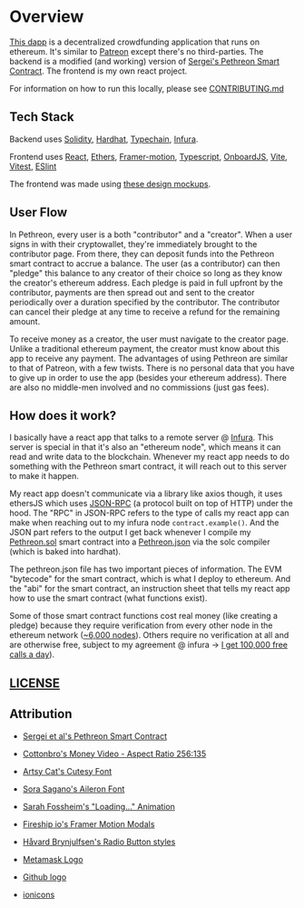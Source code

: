 # Overview

[This dapp](https://github.com/Chris56974/Pethreon) is a decentralized crowdfunding application that runs on ethereum. It's similar to [Patreon](https://www.patreon.com/) except there's no third-parties. The backend is a modified (and working) version of [Sergei's Pethreon Smart Contract](https://github.com/s-tikhomirov/pethreon). The frontend is my own react project.

For information on how to run this locally, please see [CONTRIBUTING.md](https://github.com/chris56974/pethreon/blob/main/docs/CONTRIBUTING.md)

## Tech Stack

Backend uses [Solidity](https://docs.soliditylang.org/), [Hardhat](https://hardhat.org/), [Typechain](https://github.com/dethcrypto/TypeChain), [Infura](https://infura.io/).

Frontend uses [React](https://reactjs.org/), [Ethers](https://docs.ethers.io/v5/), [Framer-motion](https://www.framer.com/motion/), [Typescript](https://www.typescriptlang.org/), [OnboardJS](https://onboard.blocknative.com/), [Vite](https://vitejs.dev/), [Vitest](https://vitest.dev/), [ESlint](https://eslint.org/)

The frontend was made using [these design mockups](https://www.figma.com/file/dwPfF2lhw84J4PZdZTIQvL/Pethreon?node-id=0%3A1).

## User Flow

In Pethreon, every user is a both "contributor" and a "creator". When a user signs in with their cryptowallet, they're immediately brought to the contributor page. From there, they can deposit funds into the Pethreon smart contract to accrue a balance. The user (as a contributor) can then "pledge" this balance to any creator of their choice so long as they know the creator's ethereum address. Each pledge is paid in full upfront by the contributor, payments are then spread out and sent to the creator periodically over a duration specified by the contributor. The contributor can cancel their pledge at any time to receive a refund for the remaining amount. 

To receive money as a creator, the user must navigate to the creator page. Unlike a traditional ethereum payment, the creator must know about this app to receive any payment. The advantages of using Pethreon are similar to that of Patreon, with a few twists. There is no personal data that you have to give up in order to use the app (besides your ethereum address). There are also no middle-men involved and no commissions (just gas fees). 

## How does it work?

I basically have a react app that talks to a remote server @ [Infura](https://infura.io/). This server is special in that it's also an "ethereum node", which means it can read and write data to the blockchain. Whenever my react app needs to do something with the Pethreon smart contract, it will reach out to this server to make it happen. 

My react app doesn't communicate via a library like axios though, it uses ethersJS which uses [JSON-RPC](https://en.wikipedia.org/wiki/JSON-RPC) (a protocol built on top of HTTP) under the hood. The "RPC" in JSON-RPC refers to the type of calls my react app can make when reaching out to my infura node `contract.example()`. And the JSON part refers to the output I get back whenever I compile my [Pethreon.sol](https://github.com/Chris56974/Pethreon/blob/main/packages/backend/contracts/Pethreon.sol) smart contract into a [Pethreon.json](https://github.com/Chris56974/Pethreon/blob/main/packages/backend/deployments/localhost/Pethreon.json) via the solc compiler (which is baked into hardhat). 

The pethreon.json file has two important pieces of information. The EVM "bytecode" for the smart contract, which is what I deploy to ethereum. And the "abi" for the smart contract, an instruction sheet that tells my react app how to use the smart contract (what functions exist). 

Some of those smart contract functions cost real money (like creating a pledge) because they require verification from every other node in the ethereum network ([~6,000 nodes](https://www.ethernodes.org/history)). Others require no verification at all and are otherwise free, subject to my agreement @ infura -> [I get 100,000 free calls a day](https://infura.io/pricing)). 

## [LICENSE](https://github.com/chris56974/pethreon/blob/main/LICENSE)

## Attribution

- [Sergei et al's Pethreon Smart Contract](https://github.com/s-tikhomirov/pethreon)

- [Cottonbro's Money Video - Aspect Ratio 256:135](https://www.pexels.com/video/hands-hand-rich-green-3943965/)

- [Artsy Cat's Cutesy Font](https://www.dafont.com/cutesy.font)

- [Sora Sagano's Aileron Font](https://fontsarena.com/aileron-by-sora-sagano/)

- [Sarah Fossheim's "Loading..." Animation](https://fossheim.io/writing/posts/react-text-splitting-animations/)

- [Fireship io's Framer Motion Modals](https://www.youtube.com/watch?v=SuqU904ZHA4&t=576s)

- [Håvard Brynjulfsen's Radio Button styles](https://codepen.io/havardob/pen/dyYXBBr)

- [Metamask Logo](https://github.com/MetaMask/brand-resources)

- [Github logo](https://github.com/logos)

- [ionicons](https://ionic.io/ionicons)